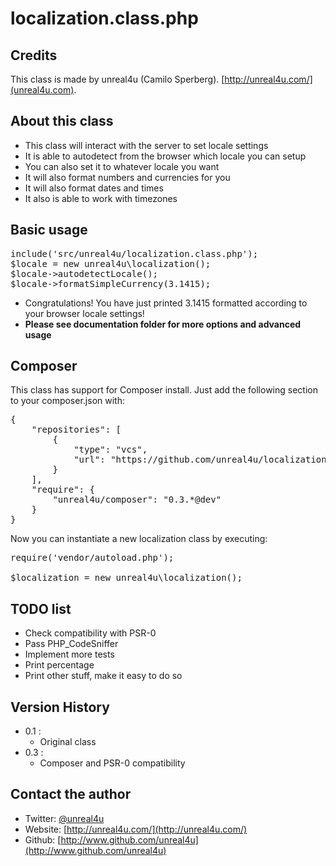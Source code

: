 localization.class.php
======

Credits
--------

This class is made by unreal4u (Camilo Sperberg). [http://unreal4u.com/](unreal4u.com).

About this class
--------

* This class will interact with the server to set locale settings
* It is able to autodetect from the browser which locale you can setup
* You can also set it to whatever locale you want
* It will also format numbers and currencies for you
* It will also format dates and times
* It also is able to work with timezones

Basic usage
----------

<pre>include('src/unreal4u/localization.class.php');
$locale = new unreal4u\localization();
$locale->autodetectLocale();
$locale->formatSimpleCurrency(3.1415);
</pre>

* Congratulations! You have just printed 3.1415 formatted according to your browser locale settings!
* **Please see documentation folder for more options and advanced usage**

Composer
----------

This class has support for Composer install. Just add the following section to your composer.json with:

<pre>
{
    "repositories": [
        {
            "type": "vcs",
            "url": "https://github.com/unreal4u/localization"
        }
    ],
    "require": {
        "unreal4u/composer": "0.3.*@dev"
    }
}
</pre>

Now you can instantiate a new localization class by executing:

<pre>
require('vendor/autoload.php');

$localization = new unreal4u\localization();
</pre>

TODO list
----------

* Check compatibility with PSR-0
* Pass PHP_CodeSniffer
* Implement more tests
* Print percentage
* Print other stuff, make it easy to do so

Version History
----------

* 0.1 :
    * Original class
* 0.3 :
    * Composer and PSR-0 compatibility

Contact the author
-------

* Twitter: [@unreal4u](http://twitter.com/unreal4u)
* Website: [http://unreal4u.com/](http://unreal4u.com/)
* Github:  [http://www.github.com/unreal4u](http://www.github.com/unreal4u)
